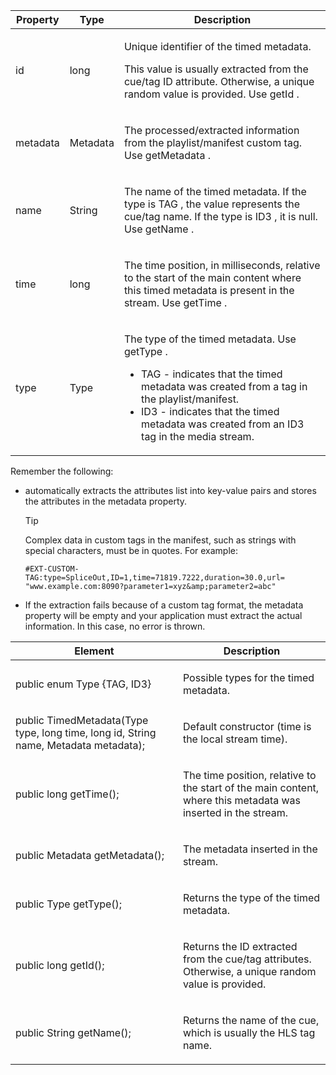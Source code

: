 ---
---

<table id="table_FFC56AC5B1E04DA99C9309C0223ABA90"> 
 <tgroup cols="3"> 
  <colspec colnum="1" colname="col1" colwidth="1.00*" /> 
  <colspec colname="col02" colnum="2" colwidth="1.66*" /> 
  <colspec colnum="3" colname="col2" colwidth="5.04*" /> 
  <thead> 
   <tr> 
    <th colname="col1" class="entry"> Property </th> 
    <th colname="col02" class="entry"> Type </th> 
    <th colname="col2" class="entry"> Description </th> 
   </tr> 
  </thead> 
  <tbody> 
   <tr> 
    <td colname="col1"> <span class="codeph"> id </span> </td> 
    <td colname="col02"> long </td> 
    <td colname="col2"> <p>Unique identifier of the timed metadata.</p> <p>This value is usually extracted from the cue/tag ID attribute. Otherwise, a unique random value is provided. Use <span class="codeph"> getId </span>. </p> </td> 
   </tr> 
   <tr> 
    <td colname="col1"> <span class="codeph"> metadata </span> </td> 
    <td colname="col02"> Metadata </td> 
    <td colname="col2"> <p>The processed/extracted information from the playlist/manifest custom tag. Use <span class="codeph"> getMetadata </span>. </p> </td> 
   </tr> 
   <tr> 
    <td colname="col1"> <span class="codeph"> name </span> </td> 
    <td colname="col02"> String </td> 
    <td colname="col2"> <p>The name of the timed metadata. If the type is <span class="codeph"> TAG </span>, the value represents the cue/tag name. If the type is <span class="codeph"> ID3 </span>, it is null. Use <span class="codeph"> getName </span>. </p> </td> 
   </tr> 
   <tr> 
    <td colname="col1"> <span class="codeph"> time </span> </td> 
    <td colname="col02"> long </td> 
    <td colname="col2"> <p>The time position, in milliseconds, relative to the start of the main content where this timed metadata is present in the stream. Use <span class="codeph"> getTime </span>. </p> </td> 
   </tr> 
   <tr> 
    <td colname="col1"> <span class="codeph"> type </span> </td> 
    <td colname="col02"> Type </td> 
    <td colname="col2"> <p>The type of the timed metadata. Use <span class="codeph"> getType </span>. 
      <ul id="ul_70FBFB33E9F846D8B38592560CCE9560"> 
       <li id="li_739D30561BFB4D9B97DF212E4880BA2C">TAG - indicates that the timed metadata was created from a tag in the playlist/manifest.</li> 
       <li id="li_E785E1DEF1CC4D9DBE7764E5D05EFAFC">ID3 - indicates that the timed metadata was created from an ID3 tag in the media stream.</li> 
      </ul> </p> </td> 
   </tr> 
  </tbody> 
 </tgroup> 
</table>

<a id="section_737CC47997F74F80A3C5C6171ADE120E"></a>

Remember the following:
* automatically extracts the attributes list into key-value pairs and stores the attributes in the metadata property.
  >[!TIP]
  >
  >Complex data in custom tags in the manifest, such as strings with special characters, must be in quotes. For example:
  >```
  >#EXT-CUSTOM-TAG:type=SpliceOut,ID=1,time=71819.7222,duration=30.0,url= 
  >"www.example.com:8090?parameter1=xyz&amp;parameter2=abc"
  >```
  >
  
* If the extraction fails because of a custom tag format, the metadata property will be empty and your application must extract the actual information. In this case, no error is thrown.
<table id="table_1BAE98BF23F641A3A5709EBE37B327F6"> 
 <tgroup cols="2"> 
  <colspec colnum="1" colname="col1" colwidth="*" /> 
  <colspec colnum="2" colname="col2" colwidth="*" /> 
  <thead> 
   <tr> 
    <th colname="col1" class="entry"> Element </th> 
    <th colname="col2" class="entry"> Description </th> 
   </tr> 
  </thead> 
  <tbody> 
   <tr> 
    <td colname="col1"> <span class="codeph"> public enum Type {TAG, ID3} </span> </td> 
    <td colname="col2"> <p>Possible types for the timed metadata.</p> </td> 
   </tr> 
   <tr> 
    <td colname="col1"> <span class="codeph"> public TimedMetadata(Type type, long time, long id, String name, Metadata metadata); </span> </td> 
    <td colname="col2"> <p>Default constructor (time is the local stream time).</p> </td> 
   </tr> 
   <tr> 
    <td colname="col1"> <span class="codeph"> public long getTime(); </span> </td> 
    <td colname="col2"> <p>The time position, relative to the start of the main content, where this metadata was inserted in the stream.</p> </td> 
   </tr> 
   <tr> 
    <td colname="col1"> <span class="codeph"> public Metadata getMetadata(); </span> </td> 
    <td colname="col2"> <p>The metadata inserted in the stream.</p> </td> 
   </tr> 
   <tr> 
    <td colname="col1"> <span class="codeph"> public Type getType(); </span> </td> 
    <td colname="col2"> <p>Returns the type of the timed metadata.</p> </td> 
   </tr> 
   <tr> 
    <td colname="col1"> <span class="codeph"> public long getId(); </span> </td> 
    <td colname="col2"> <p>Returns the ID extracted from the cue/tag attributes. Otherwise, a unique random value is provided.</p> </td> 
   </tr> 
   <tr> 
    <td colname="col1"> <span class="codeph"> public String getName(); </span> </td> 
    <td colname="col2"> <p>Returns the name of the cue, which is usually the HLS tag name.</p> </td> 
   </tr> 
  </tbody> 
 </tgroup> 
</table>

